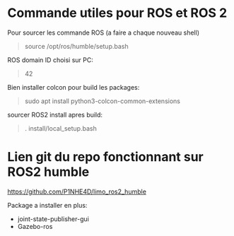 # Commande utiles pour ROS et ROS 2

Pour sourcer les commande ROS (a faire a chaque nouveau shell)
> source /opt/ros/humble/setup.bash

ROS domain ID choisi sur PC:
>42

Bien installer colcon pour build les packages:
>sudo apt install python3-colcon-common-extensions

sourcer ROS2 install apres build:
>. install/local_setup.bash


# Lien git du repo fonctionnant sur ROS2 humble
https://github.com/P1NHE4D/limo_ros2_humble

Package a installer en plus:
- joint-state-publisher-gui
- Gazebo-ros